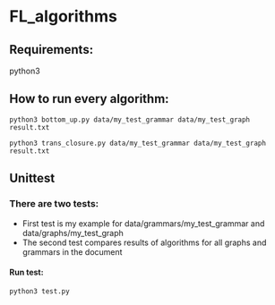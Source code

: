 # FL_algorithms
## Requirements:
python3

## How to run every algorithm:
``` 
python3 bottom_up.py data/my_test_grammar data/my_test_graph result.txt
```

```
python3 trans_closure.py data/my_test_grammar data/my_test_graph result.txt
```
## Unittest
### There are two tests: 
- First test is my example for data/grammars/my_test_grammar and data/graphs/my_test_graph
- The second test compares results of algorithms for all graphs and grammars in the document
#### Run test:
```
python3 test.py
```
